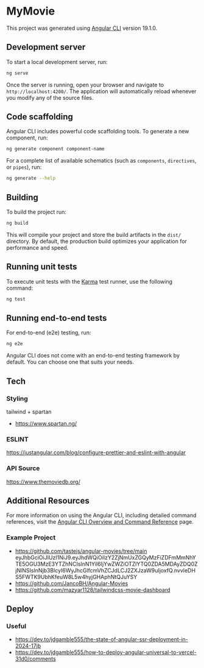 # MyMovie

This project was generated using [Angular CLI](https://github.com/angular/angular-cli) version 19.1.0.

## Development server

To start a local development server, run:

```bash
ng serve
```

Once the server is running, open your browser and navigate to `http://localhost:4200/`. The application will automatically reload whenever you modify any of the source files.

## Code scaffolding

Angular CLI includes powerful code scaffolding tools. To generate a new component, run:

```bash
ng generate component component-name
```

For a complete list of available schematics (such as `components`, `directives`, or `pipes`), run:

```bash
ng generate --help
```

## Building

To build the project run:

```bash
ng build
```

This will compile your project and store the build artifacts in the `dist/` directory. By default, the production build optimizes your application for performance and speed.

## Running unit tests

To execute unit tests with the [Karma](https://karma-runner.github.io) test runner, use the following command:

```bash
ng test
```

## Running end-to-end tests

For end-to-end (e2e) testing, run:

```bash
ng e2e
```

Angular CLI does not come with an end-to-end testing framework by default. You can choose one that suits your needs.

## Tech
### Styling
tailwind + spartan
- https://www.spartan.ng/

### ESLINT
https://justangular.com/blog/configure-prettier-and-eslint-with-angular

### API Source
https://www.themoviedb.org/

## Additional Resources

For more information on using the Angular CLI, including detailed command references, visit the [Angular CLI Overview and Command Reference](https://angular.dev/tools/cli) page.


### Example Project
- https://github.com/tastejs/angular-movies/tree/main
  eyJhbGciOiJIUzI1NiJ9.eyJhdWQiOiIzY2ZjNmUxZGQyMzFiZDFmMmNhYTE5OGU3MzE3YTZhNCIsInN1YiI6IjYwZWZiOTZlYTQ0ZDA5MDAyZDQ0ZjNlNSIsInNjb3BlcyI6WyJhcGlfcmVhZCJdLCJ2ZXJzaW9uIjoxfQ.nvvleDHS5FWTK9UbhKfeuW8L5w4hyjGHAphNtQJuYSY
- https://github.com/JancoBH/Angular-Movies
- https://github.com/mazyar1128/tailwindcss-movie-dashboard


## Deploy
### Useful
- https://dev.to/jdgamble555/the-state-of-angular-ssr-deployment-in-2024-17jb
- https://dev.to/jdgamble555/how-to-deploy-angular-universal-to-vercel-31d0/comments